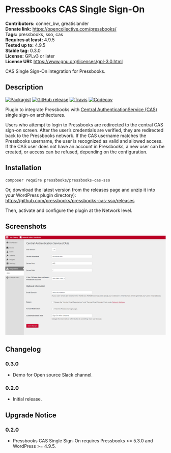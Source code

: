 # Pressbooks CAS Single Sign-On 
**Contributors:** conner_bw, greatislander  
**Donate link:** https://opencollective.com/pressbooks/  
**Tags:** pressbooks, sso, cas  
**Requires at least:** 4.9.5  
**Tested up to:** 4.9.5  
**Stable tag:** 0.3.0  
**License:** GPLv3 or later  
**License URI:** https://www.gnu.org/licenses/gpl-3.0.html  

CAS Single Sign-On integration for Pressbooks.


## Description 

[![Packagist](https://img.shields.io/packagist/v/pressbooks/pressbooks-cas-sso.svg?style=flat-square)](https://packagist.org/packages/pressbooks/pressbooks-cas-sso) [![GitHub release](https://img.shields.io/github/release/pressbooks/pressbooks-cas-sso.svg?style=flat-square)](https://github.com/pressbooks/pressbooks-cas-sso/releases) [![Travis](https://img.shields.io/travis/pressbooks/pressbooks-cas-sso.svg?style=flat-square)](https://travis-ci.org/pressbooks/pressbooks-cas-sso/) [![Codecov](https://img.shields.io/codecov/c/github/pressbooks/pressbooks-cas-sso.svg?style=flat-square)](https://codecov.io/gh/pressbooks/pressbooks-cas-sso)

Plugin to integrate Pressbooks with [Central AuthenticationService (CAS)](http://en.wikipedia.org/wiki/Central_Authentication_Service) single sign-on architectures.

Users who attempt to login to Pressbooks are redirected to the central CAS sign-on screen. After the user’s credentials are verified, they are redirected back to the Pressbooks
network. If the CAS username matches the Pressbooks username, the user is recognized as valid and allowed access. If the CAS user does not have an account in Pressbooks, a new
user can be created, or access can be refused, depending on the configuration.


## Installation 

```
composer require pressbooks/pressbooks-cas-sso
```

Or, download the latest version from the releases page and unzip it into your WordPress plugin directory): https://github.com/pressbooks/pressbooks-cas-sso/releases

Then, activate and configure the plugin at the Network level.


## Screenshots 

![Pressbooks CAS Administration.](screenshot-1.png)


## Changelog 


### 0.3.0 
* Demo for Open source Slack channel.


### 0.2.0 
* Initial release.


## Upgrade Notice 


### 0.2.0 
* Pressbooks CAS Single Sign-On requires Pressbooks >= 5.3.0 and WordPress >= 4.9.5.
